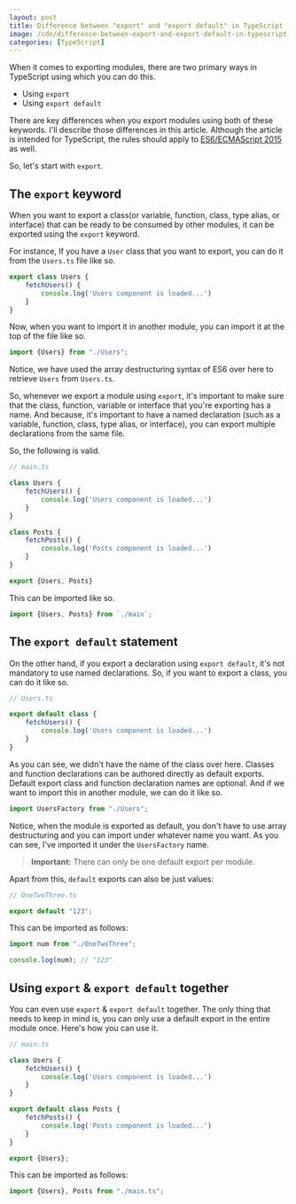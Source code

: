```yaml
---
layout: post
title: Difference between "export" and "export default" in TypeScript
image: /cdn/difference-between-export-and-export-default-in-typescript.png
categories: [TypeScript]
---
```


When it comes to exporting modules, there are two primary ways in TypeScript using which you can do this. 

- Using `export`
- Using `export default`

There are key differences when you export modules using both of these keywords. I'll describe those differences in this article. Although the article is intended for TypeScript, the rules should apply to [ES6/ECMAScript 2015](http://www.ecma-international.org/ecma-262/6.0/) as well.

So, let's start with `export`.

## The `export` keyword

When you want to export a class(or variable, function, class, type alias, or interface) that can be ready to be consumed by other modules, it can be exported using the `export` keyword.

For instance, If you have a `User` class that you want to export, you can do it from the `Users.ts` file like so.

```js
export class Users {
    fetchUsers() {
        console.log('Users component is loaded...')
    }
}
```

Now, when you want to import it in another module, you can import it at the top of the file like so.

```js
import {Users} from "./Users";
```

Notice, we have used the array destructuring syntax of ES6 over here to retrieve `Users` from `Users.ts`. 

So, whenever we export a module using `export`, it's important to make sure that the class, function, variable or interface that you're exporting has a name. And because, it's important to have a named declaration (such as a variable, function, class, type alias, or interface), you can export multiple declarations from the same file.

So, the following is valid.

```js
// main.ts

class Users {
    fetchUsers() {
        console.log('Users component is loaded...')
    }
}

class Posts {
    fetchPosts() {
        console.log('Posts component is loaded...')
    }
}

export {Users, Posts}
```

This can be imported like so.

```js
import {Users, Posts} from `./main`;
```

## The `export default` statement

On the other hand, if you export a declaration using `export default`, it's not mandatory to use named declarations. So, if you want to export a class, you can do it like so.

```js
// Users.ts

export default class {
    fetchUsers() {
        console.log('Users component is loaded...')
    }
}
```

As you can see, we didn't have the name of the class over here. Classes and function declarations can be authored directly as default exports. Default export class and function declaration names are optional. And if we want to import this in another module, we can do it like so.

```js
import UsersFactory from "./Users";
```

Notice, when the module is exported as default, you don't have to use array destructuring and you can import under whatever name you want. As you can see, I've imported it under the `UsersFactory` name.

>  **Important:** There can only be one default export per module.

Apart from this, `default` exports can also be just values:

```js
// OneTwoThree.ts

export default "123";
```

This can be imported as follows:

```js
import num from "./OneTwoThree";

console.log(num); // "123"
```

## Using `export` & `export default` together

You can even use `export` & `export default` together. The only thing that needs to keep in mind is, you can only use a default export in the entire module once. Here's how you can use it.

```js
// main.ts

class Users {
    fetchUsers() {
        console.log('Users component is loaded...')
    }
}

export default class Posts {
    fetchPosts() {
        console.log('Posts component is loaded...')
    }
}

export {Users};
```

This can be imported as follows:

```js
import {Users}, Posts from "./main.ts";
```